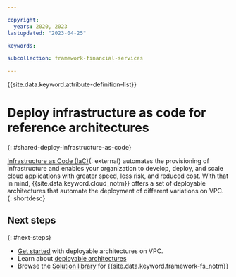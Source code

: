 ```yaml
---

copyright:
  years: 2020, 2023
lastupdated: "2023-04-25"

keywords:

subcollection: framework-financial-services

---
```


{{site.data.keyword.attribute-definition-list}}

# Deploy infrastructure as code for reference architectures
{: #shared-deploy-infrastructure-as-code}

[Infrastructure as Code (IaC)](https://www.ibm.com/cloud/learn/infrastructure-as-code){: external} automates the provisioning of infrastructure and enables your organization to develop, deploy, and scale cloud applications with greater speed, less risk, and reduced cost. With that in mind, {{site.data.keyword.cloud_notm}} offers a set of deployable architectures that automate the deployment of different variations on VPC.
{: shortdesc}

## Next steps
{: #next-steps}

* [Get started](/docs/secure-infrastructure-vpc) with deployable architectures on VPC.
* Learn about [deployable architectures](/docs/solution-as-code?topic=solution-as-code-what-is)
* Browse the [Solution library](/docs?tab=solutions&compliance=IBMCloudFFS) for {{site.data.keyword.framework-fs_notm}}
